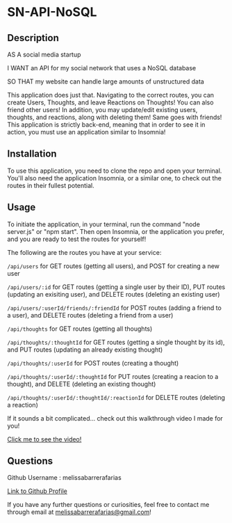# SN-API-NoSQL

## Description 
AS A social media startup

I WANT an API for my social network that uses a NoSQL database

SO THAT my website can handle large amounts of unstructured data

This application does just that. Navigating to the correct routes, you can create Users, Thoughts, and leave Reactions on Thoughts! You can also friend other users! In addition, you may update/edit existing users, thoughts, and reactions, along with deleting them! Same goes with friends! This application is strictly back-end, meaning that in order to see it in action, you must use an application similar to Insomnia! 

## Installation 
To use this application, you need to clone the repo and open your terminal. You'll also need the application Insomnia, or a similar one, to check out the routes in their fullest potential. 

## Usage
To initiate the application, in your terminal, run the command "node server.js" or "npm start". Then open Insomnia, or the application you prefer, and you are ready to test the routes for yourself! 

The following are the routes you have at your service: 

```/api/users``` 
for GET routes (getting all users), and POST for creating a new user

```/api/users/:id```
for GET routes (getting a single user by their ID), PUT routes (updating an exisiting user), and DELETE routes (deleting an existing user)

```/api/users/:userId/friends/:friendId```
for POST routes (adding a friend to a user), and DELETE routes (deleting a friend from a user)

```/api/thoughts```
for GET routes (getting all thoughts)

```/api/thoughts/:thoughtId```
for GET routes (getting a single thought by its id), and PUT routes (updating an already existing thought)

```/api/thoughts/:userId```
for POST routes (creating a thought)

```/api/thoughts/:userId/:thoughtId```
for PUT routes (creating a reacion to a thought), and DELETE (deleting an existing thought)

```/api/thoughts/:userId/:thoughtId/:reactionId```
for DELETE routes (deleting a reaction)


If it sounds a bit complicated... check out this walkthrough video I made for you!

[Click me to see the video!](https://drive.google.com/file/d/1ZjKoK_INnxTRkPRj7rhoJJH_aZ1jtsM2/view)


 ## Questions
 Github Username : melissabarrerafarias
  
  [Link to Github Profile](https://github.com/melissabarrerafarias)

  If you have any further questions or curiosities, feel free to contact me through email at melissabarrerafarias@gmail.com!
